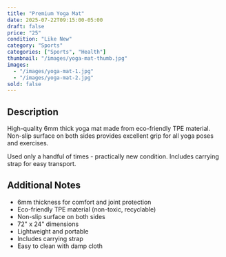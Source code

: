```yaml
---
title: "Premium Yoga Mat"
date: 2025-07-22T09:15:00-05:00
draft: false
price: "25"
condition: "Like New"
category: "Sports"
categories: ["Sports", "Health"]
thumbnail: "/images/yoga-mat-thumb.jpg"
images:
  - "/images/yoga-mat-1.jpg"
  - "/images/yoga-mat-2.jpg"
sold: false
---
```


## Description

High-quality 6mm thick yoga mat made from eco-friendly TPE material. Non-slip surface on both sides provides excellent grip for all yoga poses and exercises.

Used only a handful of times - practically new condition. Includes carrying strap for easy transport.

## Additional Notes

- 6mm thickness for comfort and joint protection
- Eco-friendly TPE material (non-toxic, recyclable)
- Non-slip surface on both sides
- 72" x 24" dimensions
- Lightweight and portable
- Includes carrying strap
- Easy to clean with damp cloth